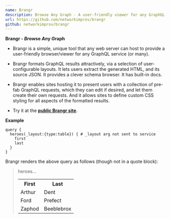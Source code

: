 ```yaml
---
name: Brangr
description: Browse Any Graph - A user-friendly viewer for any GraphQL service
url: https://github.com/networkimprov/brangr
github: networkimprov/brangr
---
```


**Brangr - *Br*owse *An*y *Gr*aph**

- Brangr is a simple, unique tool that any web server can host
  to provide a user-friendly browser/viewer for any GraphQL service (or many).

- Brangr formats GraphQL results attractively, via a selection of
  user-configurable layouts.
  It lets users extract the generated HTML, and its source JSON.
  It provides a clever schema browser.
  It has built-in docs.

- Brangr enables sites hosting it to present users with
  a collection of pre-fab GraphQL requests, which they can edit if desired,
  and let them create their own requests.
  And it allows sites to define custom CSS styling for all aspects of the
  formatted results.

- Try it at the
  [**public Brangr site**](https://mnmnotmail.org/bgr/brangr.html).

**Example**

```
query {
  heroes(_layout:{type:table}) { # _layout arg not sent to service
    first
    last
  }
}
```

Brangr renders the above query as follows (though not in a quote block):

<blockquote>heroes...
  <table style="border-spacing:0.5em 0">
    <tr><th>First </th><th>Last      </th></tr>
    <tr><td>Arthur</td><td>Dent      </td></tr>
    <tr><td>Ford  </td><td>Prefect   </td></tr>
    <tr><td>Zaphod</td><td>Beeblebrox</td></tr>
  </table>
</blockquote>
